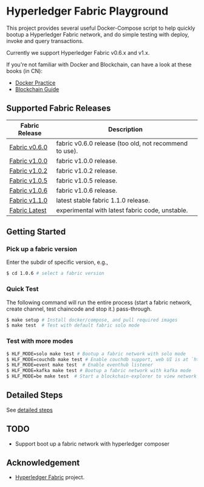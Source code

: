 # Hyperledger Fabric Playground

This project provides several useful Docker-Compose script to help quickly bootup a Hyperledger Fabric network, and do simple testing with deploy, invoke and query transactions.

Currently we support Hyperledger Fabric v0.6.x and v1.x.

If you're not familiar with Docker and Blockchain, can have a look at these books (in CN):

* [Docker Practice](https://github.com/yeasy/docker_practice)
* [Blockchain Guide](https://github.com/yeasy/blockchain_guide)

## Supported Fabric Releases

Fabric Release | Description
--- | ---
[Fabric v0.6.0](v0.6.0/) | fabric v0.6.0 release (too old, not recommend to use).
[Fabric v1.0.0](v1.0.0/) | fabric v1.0.0 release.
[Fabric v1.0.2](v1.0.2/) | fabric v1.0.2 release.
[Fabric v1.0.5](v1.0.5/) | fabric v1.0.5 release.
[Fabric v1.0.6](v1.0.6/) | fabric v1.0.6 release.
[Fabric v1.1.0](v1.1.0/) | latest stable fabric 1.1.0 release.
[Fabric Latest](latest/) | experimental with latest fabric code, unstable.


## Getting Started

### Pick up a fabric version

Enter the subdir of specific version, e.g., 

```bash
$ cd 1.0.6 # select a fabric version
```

### Quick Test

The following command will run the entire process (start a fabric network, create channel, test chaincode and stop it.) pass-through.

```bash
$ make setup # Install docker/compose, and pull required images
$ make test  # Test with default fabric solo mode
```

### Test with more modes

```bash
$ HLF_MODE=solo make test # Bootup a fabric network with solo mode
$ HLF_MODE=couchdb make test # Enable couchdb support, web UI is at `http://localhost:5984/_utils`
$ HLF_MODE=event make test  # Enable eventhub listener
$ HLF_MODE=kafka make test # Bootup a fabric network with kafka mode
$ HLF_MODE=be make test  # Start a blockchain-explorer to view network info
```

## Detailed Steps

See [detailed steps](docs/steps.md)

## TODO

* Support boot up a fabric network with hyperledger composer

## Acknowledgement

* [Hyperledger Fabric](https://github.com/hyperledger/fabric/) project.
